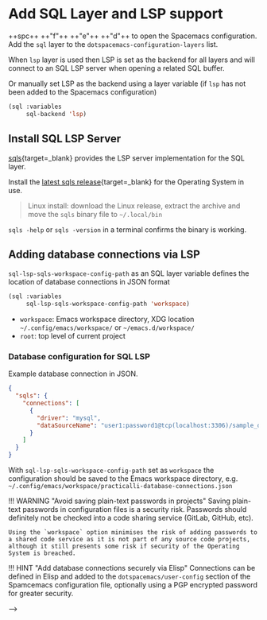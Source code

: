 # Add SQL Layer and LSP support

++spc++ ++"f"++ ++"e"++ ++"d"++ to open the Spacemacs configuration.  Add the `sql` layer to the `dotspacemacs-configuration-layers` list.

When `lsp` layer is used then LSP is set as the backend for all layers and will connect to an SQL LSP server when opening a related SQL buffer.

Or manually set LSP as the backend using a layer variable (if `lsp` has not been added to the Spacemacs configuration)

```lisp
(sql :variables
     sql-backend 'lsp)
```


## Install SQL LSP Server

[sqls](https://github.com/lighttiger2505/sqls){target=_blank} provides the LSP server implementation for the SQL layer.

Install the [latest sqls release](https://github.com/lighttiger2505/sqls/releases){target=_blank} for the Operating System in use.

> Linux install: download the Linux release, extract the archive and move the `sqls` binary file to `~/.local/bin`

 `sqls -help` or `sqls -version` in a terminal confirms the binary is working.


## Adding database connections via LSP

`sql-lsp-sqls-workspace-config-path` as an SQL layer variable defines the location of database connections in JSON format

```lisp
(sql :variables
     sql-lsp-sqls-workspace-config-path 'workspace)
```

* `workspace`: Emacs workspace directory, XDG location `~/.config/emacs/workspace/` or `~/emacs.d/workspace/`
* `root`: top level of current project


### Database configuration for SQL LSP

Example database connection in JSON.

```json
{
  "sqls": {
    "connections": [
      {
        "driver": "mysql",
        "dataSourceName": "user1:password1@tcp(localhost:3306)/sample_db"
      }
    ]
  }
}
```

With `sql-lsp-sqls-workspace-config-path` set as `workspace` the configuration should be saved to the Emacs workspace directory, e.g. `~/.config/emacs/workspace/practicalli-database-connections.json`

!!! WARNING "Avoid saving plain-text passwords in projects"
    Saving plain-text passwords in configuration files is a security risk. Passwords should definitely not be checked into a code sharing service (GitLab, GitHub, etc).

    Using the `workspace` option minimises the risk of adding passwords to a shared code service as it is not part of any source code projects, although it still presents some risk if security of the Operating System is breached.


!!! HINT "Add database connections securely via Elisp"
    Connections can be defined in Elisp and added to the `dotspacemacs/user-config` section of the Spamcemacs configuration file, optionally using a PGP encrypted password for greater security.

<!--
<!-- TODO: add link to pages to define database connections using elisp -->
 -->
